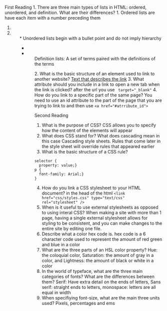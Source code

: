 
First Reading
    1. There are three main types of lists in HTML: ordered, unordered, and definition. What are their differences?
      1. Ordered lists are have each item with a number preceding them <ol><li><li/><ol/>
      * Unordered lists begin with a bullet point and do not imply hierarchy <ul><li><li/><ul/>
      Definition lists: A set of terms paired with the definitions of the terms <dl><dt><dd><dd/><dt/><dl/>
    2. What is the basic structure of an element used to link to another website?
    <a href="http://www.theurl.com">Text that describes the link</a>
    3. What attribute should you include in a link to open a new tab when the link is clicked?
    after the url you use ` target="_blank"`
    4. How do you link to a specific part of the same page?
You need to use an id attribute to the part of the page that you are trying to link to and then use `<a href="#atrribute_id">`

Second Reading

  1. What is the purpose of CSS?
CSS allows you to specify how the content of the elements will appear
  2. What does CSS stand for? What does cascading mean in this case
Cascading style sheets. Rules that come later in the style sheet will override rules that appeared earlier
  3. What is the basic structure of a CSS rule?
  ```
  selector {
    property: value;}
  p {
    font-family: Arial;}
  }
  ```
  4. How do you link a CSS stylesheet to your HTML document?
in the head of the html `<link href="css/styles.css" type="text/css" rel="stylesheet" />`
  5. When is it useful to use external stylesheets as opposed to using interal CSS?
When making a site with more than 1 page, having a single external stylesheet allows for styling to be consistent, and you can make changes to the entire site by editing one file.
  6. Describe what a color hex code is.
hex code is a 6 character code used to represent the amount of red green and blue in a color
  7. What are the three parts of an HSL color property?
Hue: the coloquial color, Saturation: the amount of gray in a color, and Lightness: the amount of black or white in a color
  8. In the world of typeface, what are the three main categories of fonts? What are the differences between them?
Serif: Have extra detail on the ends of letters, Sans serif: straight ends to letters, monospace: letters are all equal in width
  9. When specifiying font-size, what are the main three units used?
  Pixels, percentages and ems
